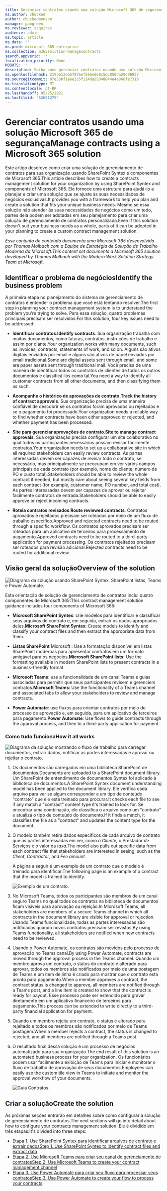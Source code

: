 ```yaml
---
title: Gerenciar contratos usando uma solução Microsoft 365 de segurança
ms.author: chucked
author: chuckedmonson
manager: pamgreen
ms.reviewer: ssquires
audience: admin
ms.topic: article
ms.date: ''
ms.prod: microsoft-365-enterprise
ms.collection: m365solution-managecontracts
search.appverid: ''
localization_priority: None
ROBOTS: ''
description: Saiba como gerenciar contratos usando uma solução Microsoft 365 de SharePoint Syntex, SharePoint Listas, Microsoft Teams e Power Automate.
ms.openlocfilehash: 219ab13eb5787bef566ede0c5dc856da29d96837
ms.sourcegitcommit: 07e536f1a6e335f114da55048844e4a866fe731b
ms.translationtype: MT
ms.contentlocale: pt-BR
ms.lasthandoff: 05/25/2021
ms.locfileid: "52651279"
---
```

# <a name="manage-contracts-using-a-microsoft-365-solution"></a><span data-ttu-id="637a1-103">Gerenciar contratos usando uma solução Microsoft 365 de segurança</span><span class="sxs-lookup"><span data-stu-id="637a1-103">Manage contracts using a Microsoft 365 solution</span></span>

<span data-ttu-id="637a1-104">Este artigo descreve como criar uma solução de gerenciamento de contratos para sua organização usando SharePoint Syntex e componentes de Microsoft 365.</span><span class="sxs-lookup"><span data-stu-id="637a1-104">This article describes how to create a contracts management solution for your organization by using SharePoint Syntex and components of Microsoft 365.</span></span> <span data-ttu-id="637a1-105">Ele fornece uma estrutura para ajudá-lo a planejar e criar uma solução que se ajuste às suas necessidades de negócios exclusivas.</span><span class="sxs-lookup"><span data-stu-id="637a1-105">It provides you with a framework to help you plan and create a solution that fits your unique business needs.</span></span> <span data-ttu-id="637a1-106">Mesmo se essa solução não atender às suas necessidades de negócios como um todo, partes dela podem ser adotadas em seu planejamento para criar uma solução de gerenciamento de contratos personalizada.</span><span class="sxs-lookup"><span data-stu-id="637a1-106">Even if this solution doesn't suit your business needs as a whole, parts of it can be adopted in your planning to create a custom contract management solution.</span></span>

<span data-ttu-id="637a1-107">*Esse conjunto de conteúdo documenta uma Microsoft 365 desenvolvida por Thomas Molbach com a Equipe de Estratégia de Solução de Trabalho Moderna da Microsoft.*</span><span class="sxs-lookup"><span data-stu-id="637a1-107">*This content set documents a Microsoft 365 solution developed by Thomas Molbach with the Modern Work Solution Strategy Team at Microsoft.*</span></span>

## <a name="identify-the-business-problem"></a><span data-ttu-id="637a1-108">Identificar o problema de negócios</span><span class="sxs-lookup"><span data-stu-id="637a1-108">Identify the business problem</span></span>

<span data-ttu-id="637a1-109">A primeira etapa no planejamento do sistema de gerenciamento de contratos é entender o problema que você está tentando resolver.</span><span class="sxs-lookup"><span data-stu-id="637a1-109">The first step in planning your contract management system is to understand the problem you're trying to solve.</span></span> <span data-ttu-id="637a1-110">Para essa solução, quatro problemas principais precisam ser resolvidos:</span><span class="sxs-lookup"><span data-stu-id="637a1-110">For this solution, four key issues need to be addressed:</span></span>

- <span data-ttu-id="637a1-111">**Identificar contratos**.</span><span class="sxs-lookup"><span data-stu-id="637a1-111">**Identify contracts**.</span></span> <span data-ttu-id="637a1-112">Sua organização trabalha com muitos documentos, como faturas, contratos, instruções de trabalho e assim por diante.</span><span class="sxs-lookup"><span data-stu-id="637a1-112">Your organization works with many documents, such as invoices, contracts, statements of work, and so on.</span></span>  <span data-ttu-id="637a1-113">Alguns são ativos digitais enviados por email e alguns são ativos de papel enviados por email tradicional.</span><span class="sxs-lookup"><span data-stu-id="637a1-113">Some are digital assets sent through email, and some are paper assets sent through traditional mail.</span></span> <span data-ttu-id="637a1-114">Você precisa de uma maneira de identificar todos os contratos de clientes de todos os outros documentos e classificá-los como tal.</span><span class="sxs-lookup"><span data-stu-id="637a1-114">You need a way to identify all customer contracts from all other documents, and then classifying them as such.</span></span>

- <span data-ttu-id="637a1-115">**Acompanhe o histórico de aprovações de contrato.**</span><span class="sxs-lookup"><span data-stu-id="637a1-115">**Track the history of contract approvals**.</span></span> <span data-ttu-id="637a1-116">Sua organização precisa de uma maneira confiável de descobrir se os contratos foram aprovados ou rejeitados e se o pagamento foi processado.</span><span class="sxs-lookup"><span data-stu-id="637a1-116">Your organization needs a reliable way to find whether contracts have been either approved or rejected, and whether payment has been processed.</span></span> 

- <span data-ttu-id="637a1-117">**Site para gerenciar aprovações de contrato**.</span><span class="sxs-lookup"><span data-stu-id="637a1-117">**Site to manage contract approvals**.</span></span> <span data-ttu-id="637a1-118">Sua organização precisa configurar um site colaborativo no qual todos os participantes necessários possam revisar facilmente contratos.</span><span class="sxs-lookup"><span data-stu-id="637a1-118">Your organization needs to set up a collaborative site in which all required stakeholders can easily review contracts.</span></span> <span data-ttu-id="637a1-119">As partes interessadas devem ser capazes de revisar todo o contrato, se necessário, mas principalmente se preocupam em ver vários campos principais de cada contrato (por exemplo, nome do cliente, número de PO e custo total).</span><span class="sxs-lookup"><span data-stu-id="637a1-119">Stakeholders should be able to review the whole contract if needed, but mostly care about seeing several key fields from each contract (for example, customer name, PO number, and total cost).</span></span> <span data-ttu-id="637a1-120">As partes interessadas devem ser capazes de aprovar ou rejeitar facilmente contratos de entrada.</span><span class="sxs-lookup"><span data-stu-id="637a1-120">Stakeholders should be able to easily approve or reject incoming contracts.</span></span>

- <span data-ttu-id="637a1-121">**Roteia contratos revisados**.</span><span class="sxs-lookup"><span data-stu-id="637a1-121">**Route reviewed contracts**.</span></span> <span data-ttu-id="637a1-122">Contratos aprovados e rejeitados precisam ser roteados por meio de um fluxo de trabalho específico.</span><span class="sxs-lookup"><span data-stu-id="637a1-122">Approved and rejected contracts need to be routed through a specific workflow.</span></span> <span data-ttu-id="637a1-123">Os contratos aprovados precisam ser roteados para um aplicativo de terceiros para processamento de pagamento.</span><span class="sxs-lookup"><span data-stu-id="637a1-123">Approved contracts need to be routed to a third-party application for payment processing.</span></span> <span data-ttu-id="637a1-124">Os contratos rejeitados precisam ser roteados para revisão adicional.</span><span class="sxs-lookup"><span data-stu-id="637a1-124">Rejected contracts need to be routed for additional review.</span></span>

## <a name="overview-of-the-solution"></a><span data-ttu-id="637a1-125">Visão geral da solução</span><span class="sxs-lookup"><span data-stu-id="637a1-125">Overview of the solution</span></span>

  ![Diagrama da solução usando SharePoint Syntex, SharePoint listas, Teams e Power Automate.](../media/content-understanding/syntex-solution-manage-contracts-setup-steps.png)

<span data-ttu-id="637a1-127">Esta orientação de solução de gerenciamento de contratos inclui quatro componentes de Microsoft 365:</span><span class="sxs-lookup"><span data-stu-id="637a1-127">This contract management solution guidance includes four components of Microsoft 365:</span></span>

- <span data-ttu-id="637a1-128">**Microsoft SharePoint Syntex**: crie modelos para identificar e classificar seus arquivos de contrato e, em seguida, extrair os dados apropriados deles.</span><span class="sxs-lookup"><span data-stu-id="637a1-128">**Microsoft SharePoint Syntex**: Create models to identify and classify your contract files and then extract the appropriate data from them.</span></span>

- <span data-ttu-id="637a1-129">**Listas SharePoint** Microsoft : Use a formatação disponível em listas SharePoint modernas para apresentar contratos em um formato amigável para os negócios.</span><span class="sxs-lookup"><span data-stu-id="637a1-129">**Microsoft SharePoint lists**: Use the formatting available in modern SharePoint lists to present contracts in a business-friendly format.</span></span>

- <span data-ttu-id="637a1-130">**Microsoft Teams**: use a funcionalidade de um canal Teams e guias associadas para permitir que seus participantes revisem e gerenciem contratos.</span><span class="sxs-lookup"><span data-stu-id="637a1-130">**Microsoft Teams**: Use the functionality of a Teams channel and associated tabs to allow your stakeholders to review and manage contracts.</span></span>

- <span data-ttu-id="637a1-131">**Power Automate**: use fluxos para orientar contratos por meio do processo de aprovação e, em seguida, para um aplicativo de terceiros para pagamento.</span><span class="sxs-lookup"><span data-stu-id="637a1-131">**Power Automate**: Use flows to guide contracts through the approval process, and then to a third-party application for payment.</span></span>

### <a name="how-it-all-works"></a><span data-ttu-id="637a1-132">Como tudo funciona</span><span class="sxs-lookup"><span data-stu-id="637a1-132">How it all works</span></span>

  ![Diagrama da solução mostrando o fluxo de trabalho para carregar documentos, extrair dados, notificar as partes interessadas e aprovar ou rejeitar o contrato.](../media/content-understanding/syntex-solution-manage-contracts-overview.png)

1. <span data-ttu-id="637a1-134">Os documentos são carregados em uma biblioteca SharePoint de documentos.</span><span class="sxs-lookup"><span data-stu-id="637a1-134">Documents are uploaded to a SharePoint document library.</span></span> <span data-ttu-id="637a1-135">Um SharePoint de entendimento de documentos Syntex foi aplicado à biblioteca de documentos.</span><span class="sxs-lookup"><span data-stu-id="637a1-135">A SharePoint Syntex document understanding model has been applied to the document library.</span></span> <span data-ttu-id="637a1-136">Ele verifica cada arquivo para ver se algum corresponder a um tipo de conteúdo "contrato" que ele está treinado para procurar.</span><span class="sxs-lookup"><span data-stu-id="637a1-136">It checks each file to see if any match a "contract" content type it's trained to look for.</span></span> <span data-ttu-id="637a1-137">Se encontrar uma combinação, ele classifica o arquivo como um "contrato" e atualiza o tipo de conteúdo do documento.</span><span class="sxs-lookup"><span data-stu-id="637a1-137">If it finds a match, it classifies the file as a "contract" and updates the content type for the document.</span></span>

2. <span data-ttu-id="637a1-138">O modelo também retira dados específicos de cada arquivo de contrato que as partes interessadas em ver, como *o Cliente,* o Prestador *de* Serviços e o valor da *taxa.*</span><span class="sxs-lookup"><span data-stu-id="637a1-138">The model also pulls out specific data from each contract file that stakeholders are interested in seeing, such as the *Client*, *Contractor*, and *Fee amount*.</span></span>

    <span data-ttu-id="637a1-139">A página a seguir é um exemplo de um contrato que o modelo é treinado para identificar.</span><span class="sxs-lookup"><span data-stu-id="637a1-139">The following page is an example of a contract that the model is trained to identify.</span></span>

      ![Exemplo de um contrato.](../media/content-understanding/contract.png)

3. <span data-ttu-id="637a1-141">No Microsoft Teams, todos os participantes são membros de um canal seguro Teams no qual todos os contratos na biblioteca de documentos ficam visíveis para aprovação ou rejeição.</span><span class="sxs-lookup"><span data-stu-id="637a1-141">In Microsoft Teams, all stakeholders are members of a secure Teams channel in which all contracts in the document library are visible for approval or rejection.</span></span> <span data-ttu-id="637a1-142">Usando Teams funcionalidade, todas as partes interessadas são notificadas quando novos contratos precisam ser revistos.</span><span class="sxs-lookup"><span data-stu-id="637a1-142">By using Teams functionality, all stakeholders are notified when new contracts need to be reviewed.</span></span>
 
4. <span data-ttu-id="637a1-143">Usando o Power Automate, os contratos são movidos pelo processo de aprovação no Teams canal.</span><span class="sxs-lookup"><span data-stu-id="637a1-143">By using Power Automate, contracts are moved through the approval process in the Teams channel.</span></span> <span data-ttu-id="637a1-144">Quando um membro aprova um contrato, o status do contrato é alterado para aprovar, todos os membros são notificados por meio de uma postagem de Teams e um item de linha é criado para mostrar que o contrato está pronto para pagamento.</span><span class="sxs-lookup"><span data-stu-id="637a1-144">When a member approves a contract, the contract status is changed to approve, all members are notified through a Teams post, and a line item is created to show that the contract is ready for payout.</span></span> <span data-ttu-id="637a1-145">Esse processo pode ser estendido para gravar diretamente em um aplicativo financeiro de terceiros para pagamento.</span><span class="sxs-lookup"><span data-stu-id="637a1-145">This process can be extended to write directly to a third-party financial application for payment.</span></span>

5.  <span data-ttu-id="637a1-146">Quando um membro rejeita um contrato, o status é alterado para rejeitado e todos os membros são notificados por meio de Teams postagem.</span><span class="sxs-lookup"><span data-stu-id="637a1-146">When a member rejects a contract, the status is changed to rejected, and all members are notified through a Teams post.</span></span>

6. <span data-ttu-id="637a1-147">O resultado final dessa solução é um processo de negócios automatizado para sua organização.</span><span class="sxs-lookup"><span data-stu-id="637a1-147">The end result of this solution is an automated business process for your organization.</span></span> <span data-ttu-id="637a1-148">Os funcionários podem usar facilmente a exibição de Teams para iniciar e monitorar o fluxo de trabalho de aprovação de seus documentos.</span><span class="sxs-lookup"><span data-stu-id="637a1-148">Employees can easily use the custom tile view in Teams to initiate and monitor the approval workflow of your documents.</span></span> 

     ![Guia Contratos.](../media/content-understanding/tile-view.png)

## <a name="create-the-solution"></a><span data-ttu-id="637a1-150">Criar a solução</span><span class="sxs-lookup"><span data-stu-id="637a1-150">Create the solution</span></span>

<span data-ttu-id="637a1-151">As próximas seções entrarão em detalhes sobre como configurar a solução de gerenciamento de contratos.</span><span class="sxs-lookup"><span data-stu-id="637a1-151">The next sections will go into detail about how to configure your contracts management solution.</span></span> <span data-ttu-id="637a1-152">Ele é dividido em três etapas:</span><span class="sxs-lookup"><span data-stu-id="637a1-152">It's divided into three steps:</span></span>

- [<span data-ttu-id="637a1-153">Etapa 1. Use SharePoint Syntex para identificar arquivos de contrato e extrair dados</span><span class="sxs-lookup"><span data-stu-id="637a1-153">Step 1. Use SharePoint Syntex to identify contract files and extract data</span></span>](solution-manage-contracts-step1.md)
- [<span data-ttu-id="637a1-154">Etapa 2. Use Microsoft Teams para criar seu canal de gerenciamento de contratos</span><span class="sxs-lookup"><span data-stu-id="637a1-154">Step 2. Use Microsoft Teams to create your contract management channel</span></span>](solution-manage-contracts-step2.md)
- [<span data-ttu-id="637a1-155">Etapa 3. Use Power Automate para criar seu fluxo para processar seus contratos</span><span class="sxs-lookup"><span data-stu-id="637a1-155">Step 3. Use Power Automate to create your flow to process your contracts</span></span>](solution-manage-contracts-step3.md)
